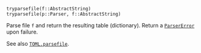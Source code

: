 ```
tryparsefile(f::AbstractString)
tryparsefile(p::Parser, f::AbstractString)
```

Parse file `f` and return the resulting table (dictionary). Return a [`ParserError`](@ref) upon failure.

See also [`TOML.parsefile`](@ref).
